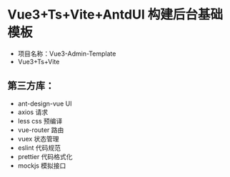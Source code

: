 # Vue3+Ts+Vite+AntdUI 构建后台基础模板

-   项目名称：Vue3-Admin-Template
-   Vue3+Ts+Vite

## 第三方库：

-   ant-design-vue UI
-   axios 请求
-   less css 预编译
-   vue-router 路由
-   vuex 状态管理
-   eslint 代码规范
-   prettier 代码格式化
-   mockjs 模拟接口
